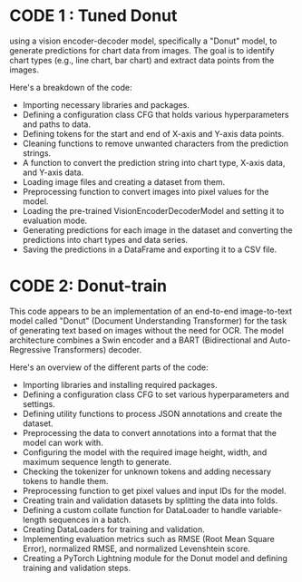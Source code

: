 # CODE 1 : Tuned Donut
using a vision encoder-decoder model, specifically a "Donut" model, to generate predictions for chart data from images. The goal is to identify chart types (e.g., line chart, bar chart) and extract data points from the images.

Here's a breakdown of the code:

* Importing necessary libraries and packages.
* Defining a configuration class CFG that holds various hyperparameters and paths to data.
* Defining tokens for the start and end of X-axis and Y-axis data points.
* Cleaning functions to remove unwanted characters from the prediction strings.
* A function to convert the prediction string into chart type, X-axis data, and Y-axis data.
* Loading image files and creating a dataset from them.
* Preprocessing function to convert images into pixel values for the model.
* Loading the pre-trained VisionEncoderDecoderModel and setting it to evaluation mode.
* Generating predictions for each image in the dataset and converting the predictions into chart types and data series.
* Saving the predictions in a DataFrame and exporting it to a CSV file.

# CODE 2: Donut-train
This code appears to be an implementation of an end-to-end image-to-text model called "Donut" (Document Understanding Transformer) for the task of generating text based on images without the need for OCR. The model architecture combines a Swin encoder and a BART (Bidirectional and Auto-Regressive Transformers) decoder.

Here's an overview of the different parts of the code:

* Importing libraries and installing required packages.
* Defining a configuration class CFG to set various hyperparameters and settings.
* Defining utility functions to process JSON annotations and create the dataset.
* Preprocessing the data to convert annotations into a format that the model can work with.
* Configuring the model with the required image height, width, and maximum sequence length to generate.
* Checking the tokenizer for unknown tokens and adding necessary tokens to handle them.
* Preprocessing function to get pixel values and input IDs for the model.
* Creating train and validation datasets by splitting the data into folds.
* Defining a custom collate function for DataLoader to handle variable-length sequences in a batch.
* Creating DataLoaders for training and validation.
* Implementing evaluation metrics such as RMSE (Root Mean Square Error), normalized RMSE, and normalized Levenshtein score.
* Creating a PyTorch Lightning module for the Donut model and defining training and validation steps.
